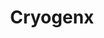 ---
layout: startup_page
title: "Cryogenx"
id: "cryogenx.com"
permalink: "/cryogenxcryogenx.com04252025/"
website: "https://www.cryogenx.com/"
funding_round: ""
funding_amount: "£800,000"
investors: "British Design Fund, existing shareholders, angel investors, a US-based fund"
about: "Cryogenx has developed CGX1, a portable body cooling device designed for rapid cooling in heatstroke emergencies. Its patent-pending technology uses compact coolant cylinders and a conductive pad to emulate ice water immersion, providing a first-line treatment for heat-related illnesses. The device is easily transportable and usable by a single person."
markets: "Healthtech, Medical Devices, Medical Equipment Manufacturing"
hq: "London, England, United Kingdom"
founded_year: "2019"
linkedin: "https://www.linkedin.com/company/cryogenx"
twitter: "https://twitter.com/CryogenxHQ"
instagram: ""
facebook: ""
crunchbase: "https://www.crunchbase.com/organization/cryogenx?utm_source=linkedin&utm_medium=referral&utm_campaign=linkedin_companies&utm_content=profile_cta_anon&trk=funding_crunchbase"
pitchbook: "https://pitchbook.com/profiles/company/537799-51"

# SEO Optimization
meta_title: "Cryogenx -  Funding (£800,000)"
meta_description: "Cryogenx, Cryogenx has developed CGX1, a portable body cooling device designed for rapid cooling in heatstroke emergencies. Its patent-pending technology uses c..."
meta_keywords: "Cryogenx, Healthtech, Medical Devices, Medical Equipment Manufacturing,  funding"
canonical_url: "https://pkprojectstartups.github.io/projectstartups.com/cryogenxcryogenx.com04252025/"
---